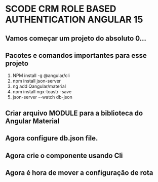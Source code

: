 # SCODE CRM ROLE BASED AUTHENTICATION ANGULAR 15

## Vamos começar um projeto do absoluto 0...
## Pacotes e comandos importantes para esse projeto 
  1.  NPM install -g @angular/cli
  2.  npm install json-server
  3.  ng add Qangular/material
  4.  npm install ngx-toastr -save
  5.  json-server --watch db-json

## Criar arquivo MODULE para a biblioteca do Angular Material
## Agora configure db.json file.
## Agora crie o componente usando Cli
## Agora é hora de mover a configuração de rota
